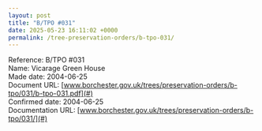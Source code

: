 ```yaml
---
layout: post
title: "B/TPO #031"
date: 2025-05-23 16:11:02 +0000
permalink: /tree-preservation-orders/b-tpo-031/
---
```


Reference:	B/TPO #031 <br/>
Name: Vicarage Green House<br/>
Made date: 2004-06-25<br/>
Document URL: [www.borchester.gov.uk/trees/preservation-orders/b-tpo/031/b-tpo-031.pdf](#)<br/>
Confirmed date: 2004-06-25<br/>
Documentation URL: [www.borchester.gov.uk/trees/preservation-orders/b-tpo/031/](#)<br/>
